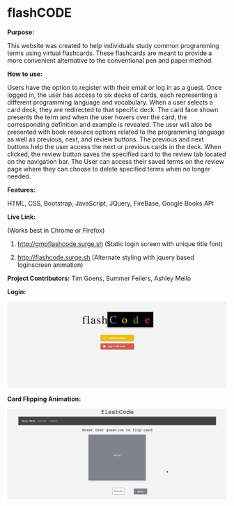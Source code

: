 # flashCODE


**Purpose:** 

This website was created to help individuals study common programming terms using virtual flashcards. These flashcards are meant to provide a more convenient alternative to the conventional pen and paper method. 

**How to use:**

Users have the option to register with their email or log in as a guest. Once logged in, the user has access to six decks of cards, each representing a different programming language and vocabulary. When a user selects a card deck, they are redirected to that specific deck. The card face shown presents the term and when the user hovers over the card, the corresponding definition and example is revealed. The user will also be presented with book resource options related to the programming language as well as previous, next, and review buttons. The previous and next buttons help the user access the next or previous cards in the deck. When clicked, the review button saves the specified card to the review tab located on the navigation bar. The User can access their saved terms on the review page where they can choose to delete specified terms when no longer needed. 

**Features:** 

HTML, CSS, Bootstrap, JavaScript, JQuery, FireBase, Google Books API


**Live Link:** 

(Works best in Chrome or Firefox)
          
1) http://gmpflashcode.surge.sh (Static login screen with unique title font) 

2) http://flashcode.surge.sh (Alternate styling with jquery based loginscreen animation)

**Project Contributors:** Tim Goens, Summer Feilers, Ashley Mello

**Login:**

![](flashCodeLogin.gif)

**Card Flipping Animation:** 

![](flashCodeFlip.gif)

